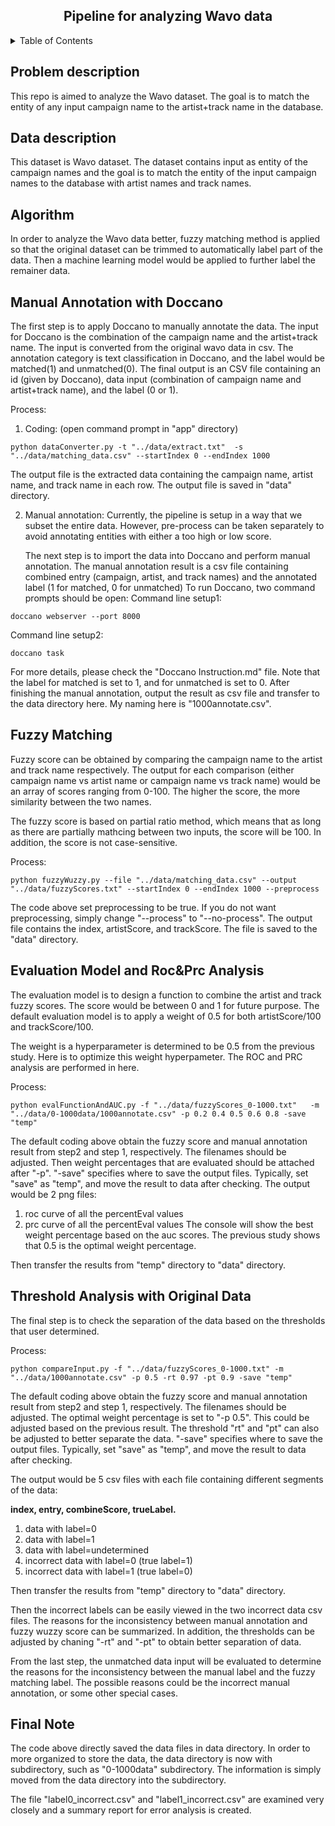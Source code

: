 <div id="top"></div>

<!-- PROJECT LOGO -->
<div align="center">
  <h2 align="center">Pipeline for analyzing Wavo data </h2>
</div>


<!-- TABLE OF CONTENTS -->
<details>
  <summary>Table of Contents</summary>
  <ol>
    <li><a href="#problem">Problem Description</a></li> 
    <li><a href="#data">Data Description</a></li>
    <li><a href="#algorithm">Algorithm</a>
      <ul>
        <li><a href="#doccano">Manual Annotation with Doccano</a></li>
        <li><a href="#fuzzyWuzzy">Fuzzy Matching</a></li>
        <li><a href="#evalModel">Evaluation Model and Roc&Prc Analysis</a></li>
        <li><a href="#check">Threshold Analysis with the Original Data</a></li>
      </ul>
    </li>
    <li><a href="#note">Final Note</a>
  </ol>
</details>

<h2 id="problem">Problem description</h2>

This repo is aimed to analyze the Wavo dataset. The goal is to match the entity of any input campaign name to the 
artist+track name in the database.

<h2 id="data">Data description</h2>

This dataset is Wavo dataset. The dataset contains input as entity of the campaign names and the goal 
is to match the entity of the input campaign names to the database with artist names and track names. 

<h2 id="algorithm">Algorithm</h2>

In order to analyze the Wavo data better, fuzzy matching method is applied so that the original dataset can be trimmed 
to automatically label part of the data. Then a machine learning model would be applied to further label the remainer 
data.

<h2 id="doccano">Manual Annotation with Doccano</h2>

The first step is to apply Doccano to manually annotate the data. The input for Doccano is the combination of the 
campaign name and the artist+track name. The input is converted from the original wavo data in csv. The annotation category is text classification in Doccano, and the label
would be matched(1) and unmatched(0). The final output is an CSV file containing an id (given by Doccano), data input 
(combination of campaign name and artist+track name), and the label (0 or 1).

Process:
1. Coding: (open command prompt in "app" directory)
```shell script
python dataConverter.py -t "../data/extract.txt"  -s "../data/matching_data.csv" --startIndex 0 --endIndex 1000
```
The output file is the extracted data containing the campaign name, artist name, and track name in each row. 
The output file is saved in "data" directory.

2. Manual annotation:
    Currently, the pipeline is setup in a way that we subset the entire data. However, pre-process can be taken separately
    to avoid annotating entities with either a too high or low score.

    The next step is to import the data into Doccano and perform manual annotation. The manual annotation result is a 
csv file containing combined entry (campaign, artist, and track names) and the annotated label (1 for matched, 
0 for unmatched)
    To run Doccano, two command prompts should be open:
Command line setup1:
```shell script
doccano webserver --port 8000
```
Command line setup2:
```shell script
doccano task
```
   For more details, please check the "Doccano Instruction.md" file. Note that the label for matched is set to 1, and 
   for unmatched is set to 0. After finishing the manual annotation, output the result as csv file and transfer to the 
   data directory here. My naming here is "1000annotate.csv".


<h2 id="fuzzyWuzzy">Fuzzy Matching</h2>

Fuzzy score can be obtained by comparing the campaign name to the artist and track name respectively. The output for 
each comparison (either campaign name vs artist name or campaign name vs track name) would be an array of scores ranging
from 0-100. The higher the score, the more similarity between the two names.

The fuzzy score is based on partial ratio method, which means that as long as there are partially mathcing between 
two inputs, the score will be 100. In addition, the score is not case-sensitive.

Process:

```shell script
python fuzzyWuzzy.py --file "../data/matching_data.csv" --output "../data/fuzzyScores.txt" --startIndex 0 --endIndex 1000 --preprocess
```
The code above set preprocessing to be true. If you do not want preprocessing, simply change "--process" 
to "--no-process". The output file contains the index, artistScore, and trackScore. The file is saved to 
the "data" directory.


<h2 id="evalModel">Evaluation Model and Roc&Prc Analysis</h2>

The evaluation model is to design a function to combine the artist and track fuzzy scores. The score would be between 0 
and 1 for future purpose. The default evaluation model is to apply a weight of 0.5 for both artistScore/100 and 
trackScore/100.

The weight is a hyperparameter is determined to be 0.5 from the previous study. Here is to optimize this 
weight hyperpameter. The ROC and PRC analysis are performed in here. 

Process:

```shell script
python evalFunctionAndAUC.py -f "../data/fuzzyScores_0-1000.txt"   -m "../data/0-1000data/1000annotate.csv" -p 0.2 0.4 0.5 0.6 0.8 -save "temp"
```
The default coding above obtain the fuzzy score and manual annotation result from step2 and step 1, respectively. 
The filenames should be adjusted. Then weight percentages that are evaluated should be attached after "-p".
"-save" specifies where to save the output files. Typically, set "save" as "temp", and move the result to data 
after checking.
The output would be 2 png files:
1. roc curve of all the percentEval values
2. prc curve of all the percentEval values
The console will show the best weight percentage based on the auc scores. The previous study shows that 0.5 is the 
optimal weight percentage.

Then transfer the results from "temp" directory to "data" directory.

<h2 id="check">Threshold Analysis with Original Data</h2>

The final step is to check the separation of the data based on the thresholds that user determined. 

Process:

```shell script
python compareInput.py -f "../data/fuzzyScores_0-1000.txt" -m "../data/1000annotate.csv" -p 0.5 -rt 0.97 -pt 0.9 -save "temp"
```
The default coding above obtain the fuzzy score and manual annotation result from step2 and step 1, respectively. 
The filenames should be adjusted. The optimal weight percentage is set to "-p 0.5". This could be adjusted based on the previous result. The threshold 
"rt" and "pt" can also be adjusted to better separate the data.
"-save" specifies where to save the output files. Typically, set "save" as "temp", and move the result to data 
after checking.

The output would be 5 csv files with each file containing different segments of the data: 

   **index, entry, combineScore, trueLabel.**

1. data with label=0
2. data with label=1
3. data with label=undetermined
4. incorrect data with label=0 (true label=1)
5. incorrect data with label=1 (true label=0)

Then transfer the results from "temp" directory to "data" directory.

Then the incorrect labels can be easily viewed in the two incorrect data csv files. The reasons for the 
inconsistency between manual annotation and fuzzy wuzzy score can be summarized. 
In addition, the thresholds can be adjusted by chaning "-rt" and "-pt" to obtain better separation of data.


From the last step, the unmatched data input will be evaluated to determine the reasons for the inconsistency between
the manual label and the fuzzy matching label. The possible reasons could be the incorrect manual annotation, or some 
other special cases.

<h2 id="note">Final Note</h2>
The code above directly saved the data files in data directory. In order to more organized to store the data, the 
data directory is now with subdirectory, such as "0-1000data" subdirectory. The information is simply moved from the 
data directory into the subdirectory.

The file "label0_incorrect.csv" and "label1_incorrect.csv" are examined very closely and a summary report 
for error analysis is created.





